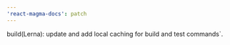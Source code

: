 ```yaml
---
'react-magma-docs': patch
---
```


build(Lerna): update and add local caching for build and test commands`.
